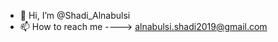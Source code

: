 - 👋 Hi, I’m @Shadi_Alnabulsi
- 📫 How to reach me ----> alnabulsi.shadi2019@gmail.com

<!---
OTK-Shadi/OTK-Shadi is a ✨ special ✨ repository because its `README.md` (this file) appears on your GitHub profile.
You can click the Preview link to take a look at your changes.
--->
